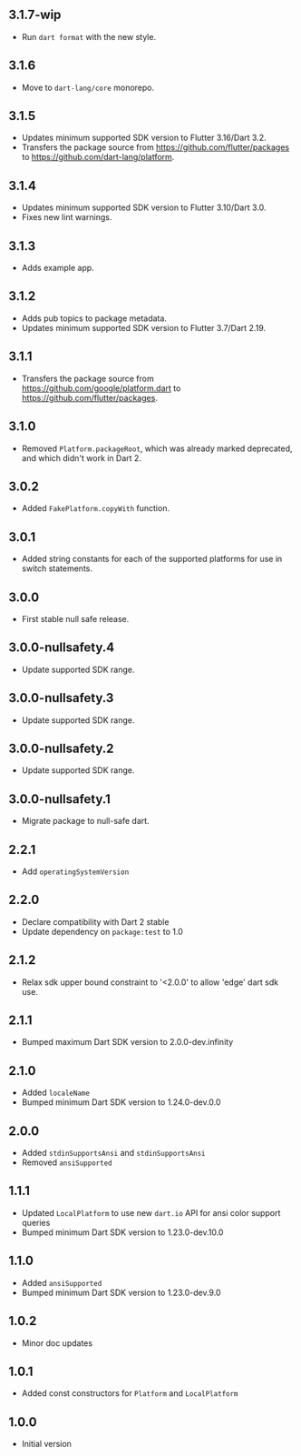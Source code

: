 ## 3.1.7-wip

* Run `dart format` with the new style.

## 3.1.6

* Move to `dart-lang/core` monorepo.

## 3.1.5

* Updates minimum supported SDK version to Flutter 3.16/Dart 3.2.
* Transfers the package source from https://github.com/flutter/packages
  to https://github.com/dart-lang/platform.

## 3.1.4

* Updates minimum supported SDK version to Flutter 3.10/Dart 3.0.
* Fixes new lint warnings.

## 3.1.3

* Adds example app.

## 3.1.2

* Adds pub topics to package metadata.
* Updates minimum supported SDK version to Flutter 3.7/Dart 2.19.

## 3.1.1

* Transfers the package source from https://github.com/google/platform.dart to
  https://github.com/flutter/packages.

## 3.1.0

* Removed `Platform.packageRoot`, which was already marked deprecated, and which
  didn't work in Dart 2.

## 3.0.2

* Added `FakePlatform.copyWith` function.

## 3.0.1

* Added string constants for each of the supported platforms for use in switch
  statements.

## 3.0.0

* First stable null safe release.

## 3.0.0-nullsafety.4

* Update supported SDK range.

## 3.0.0-nullsafety.3

* Update supported SDK range.

## 3.0.0-nullsafety.2

* Update supported SDK range.

## 3.0.0-nullsafety.1

* Migrate package to null-safe dart.

## 2.2.1

* Add `operatingSystemVersion`

## 2.2.0

* Declare compatibility with Dart 2 stable
* Update dependency on `package:test` to 1.0

## 2.1.2

* Relax sdk upper bound constraint to  '<2.0.0' to allow 'edge' dart sdk use.

## 2.1.1

* Bumped maximum Dart SDK version to 2.0.0-dev.infinity

## 2.1.0

* Added `localeName`
* Bumped minimum Dart SDK version to 1.24.0-dev.0.0

## 2.0.0

* Added `stdinSupportsAnsi` and `stdinSupportsAnsi`
* Removed `ansiSupported`

## 1.1.1

* Updated `LocalPlatform` to use new `dart.io` API for ansi color support queries
* Bumped minimum Dart SDK version to 1.23.0-dev.10.0

## 1.1.0

* Added `ansiSupported`
* Bumped minimum Dart SDK version to 1.23.0-dev.9.0

## 1.0.2

* Minor doc updates

## 1.0.1

* Added const constructors for `Platform` and `LocalPlatform`

## 1.0.0

* Initial version
